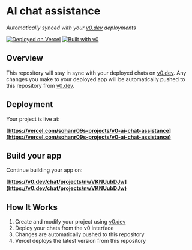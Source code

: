 # AI chat assistance

*Automatically synced with your [v0.dev](https://v0.dev) deployments*

[![Deployed on Vercel](https://img.shields.io/badge/Deployed%20on-Vercel-black?style=for-the-badge&logo=vercel)](https://vercel.com/sohanr09s-projects/v0-ai-chat-assistance)
[![Built with v0](https://img.shields.io/badge/Built%20with-v0.dev-black?style=for-the-badge)](https://v0.dev/chat/projects/nwVKNUubDJw)

## Overview

This repository will stay in sync with your deployed chats on [v0.dev](https://v0.dev).
Any changes you make to your deployed app will be automatically pushed to this repository from [v0.dev](https://v0.dev).

## Deployment

Your project is live at:

**[https://vercel.com/sohanr09s-projects/v0-ai-chat-assistance](https://vercel.com/sohanr09s-projects/v0-ai-chat-assistance)**

## Build your app

Continue building your app on:

**[https://v0.dev/chat/projects/nwVKNUubDJw](https://v0.dev/chat/projects/nwVKNUubDJw)**

## How It Works

1. Create and modify your project using [v0.dev](https://v0.dev)
2. Deploy your chats from the v0 interface
3. Changes are automatically pushed to this repository
4. Vercel deploys the latest version from this repository